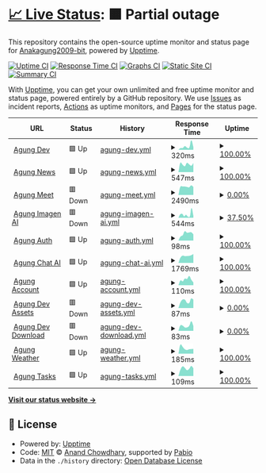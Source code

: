 # [📈 Live Status](https://status.agungdev.com): <!--live status--> **🟧 Partial outage**

This repository contains the open-source uptime monitor and status page for [Anakagung2009-bit](https://status.agungdev.com), powered by [Upptime](https://github.com/upptime/upptime).

[![Uptime CI](https://github.com/Anakagung2009-bit/agungdevserverstatus/workflows/Uptime%20CI/badge.svg)](https://github.com/Anakagung2009-bit/agungdevserverstatus/actions?query=workflow%3A%22Uptime+CI%22)
[![Response Time CI](https://github.com/Anakagung2009-bit/agungdevserverstatus/workflows/Response%20Time%20CI/badge.svg)](https://github.com/Anakagung2009-bit/agungdevserverstatus/actions?query=workflow%3A%22Response+Time+CI%22)
[![Graphs CI](https://github.com/Anakagung2009-bit/agungdevserverstatus/workflows/Graphs%20CI/badge.svg)](https://github.com/Anakagung2009-bit/agungdevserverstatus/actions?query=workflow%3A%22Graphs+CI%22)
[![Static Site CI](https://github.com/Anakagung2009-bit/agungdevserverstatus/workflows/Static%20Site%20CI/badge.svg)](https://github.com/Anakagung2009-bit/agungdevserverstatus/actions?query=workflow%3A%22Static+Site+CI%22)
[![Summary CI](https://github.com/Anakagung2009-bit/agungdevserverstatus/workflows/Summary%20CI/badge.svg)](https://github.com/Anakagung2009-bit/agungdevserverstatus/actions?query=workflow%3A%22Summary+CI%22)

With [Upptime](https://upptime.js.org), you can get your own unlimited and free uptime monitor and status page, powered entirely by a GitHub repository. We use [Issues](https://github.com/Anakagung2009-bit/agungdevserverstatus/issues) as incident reports, [Actions](https://github.com/Anakagung2009-bit/agungdevserverstatus/actions) as uptime monitors, and [Pages](https://status.agungdev.com) for the status page.

<!--start: status pages-->
<!-- This summary is generated by Upptime (https://github.com/upptime/upptime) -->
<!-- Do not edit this manually, your changes will be overwritten -->
<!-- prettier-ignore -->
| URL | Status | History | Response Time | Uptime |
| --- | ------ | ------- | ------------- | ------ |
| <img alt="" src="https://icons.duckduckgo.com/ip3/agungdev.com.ico" height="13"> [Agung Dev](https://agungdev.com) | 🟩 Up | [agung-dev.yml](https://github.com/Anakagung2009-bit/agungdevserverstatus/commits/HEAD/history/agung-dev.yml) | <details><summary><img alt="Response time graph" src="./graphs/agung-dev/response-time-week.png" height="20"> 320ms</summary><br><a href="https://status.agungdev.com/history/agung-dev"><img alt="Response time 331" src="https://img.shields.io/endpoint?url=https%3A%2F%2Fraw.githubusercontent.com%2FAnakagung2009-bit%2Fagungdevserverstatus%2FHEAD%2Fapi%2Fagung-dev%2Fresponse-time.json"></a><br><a href="https://status.agungdev.com/history/agung-dev"><img alt="24-hour response time 236" src="https://img.shields.io/endpoint?url=https%3A%2F%2Fraw.githubusercontent.com%2FAnakagung2009-bit%2Fagungdevserverstatus%2FHEAD%2Fapi%2Fagung-dev%2Fresponse-time-day.json"></a><br><a href="https://status.agungdev.com/history/agung-dev"><img alt="7-day response time 320" src="https://img.shields.io/endpoint?url=https%3A%2F%2Fraw.githubusercontent.com%2FAnakagung2009-bit%2Fagungdevserverstatus%2FHEAD%2Fapi%2Fagung-dev%2Fresponse-time-week.json"></a><br><a href="https://status.agungdev.com/history/agung-dev"><img alt="30-day response time 334" src="https://img.shields.io/endpoint?url=https%3A%2F%2Fraw.githubusercontent.com%2FAnakagung2009-bit%2Fagungdevserverstatus%2FHEAD%2Fapi%2Fagung-dev%2Fresponse-time-month.json"></a><br><a href="https://status.agungdev.com/history/agung-dev"><img alt="1-year response time 331" src="https://img.shields.io/endpoint?url=https%3A%2F%2Fraw.githubusercontent.com%2FAnakagung2009-bit%2Fagungdevserverstatus%2FHEAD%2Fapi%2Fagung-dev%2Fresponse-time-year.json"></a></details> | <details><summary><a href="https://status.agungdev.com/history/agung-dev">100.00%</a></summary><a href="https://status.agungdev.com/history/agung-dev"><img alt="All-time uptime 94.94%" src="https://img.shields.io/endpoint?url=https%3A%2F%2Fraw.githubusercontent.com%2FAnakagung2009-bit%2Fagungdevserverstatus%2FHEAD%2Fapi%2Fagung-dev%2Fuptime.json"></a><br><a href="https://status.agungdev.com/history/agung-dev"><img alt="24-hour uptime 100.00%" src="https://img.shields.io/endpoint?url=https%3A%2F%2Fraw.githubusercontent.com%2FAnakagung2009-bit%2Fagungdevserverstatus%2FHEAD%2Fapi%2Fagung-dev%2Fuptime-day.json"></a><br><a href="https://status.agungdev.com/history/agung-dev"><img alt="7-day uptime 100.00%" src="https://img.shields.io/endpoint?url=https%3A%2F%2Fraw.githubusercontent.com%2FAnakagung2009-bit%2Fagungdevserverstatus%2FHEAD%2Fapi%2Fagung-dev%2Fuptime-week.json"></a><br><a href="https://status.agungdev.com/history/agung-dev"><img alt="30-day uptime 94.68%" src="https://img.shields.io/endpoint?url=https%3A%2F%2Fraw.githubusercontent.com%2FAnakagung2009-bit%2Fagungdevserverstatus%2FHEAD%2Fapi%2Fagung-dev%2Fuptime-month.json"></a><br><a href="https://status.agungdev.com/history/agung-dev"><img alt="1-year uptime 94.94%" src="https://img.shields.io/endpoint?url=https%3A%2F%2Fraw.githubusercontent.com%2FAnakagung2009-bit%2Fagungdevserverstatus%2FHEAD%2Fapi%2Fagung-dev%2Fuptime-year.json"></a></details>
| <img alt="" src="https://icons.duckduckgo.com/ip3/news.agungdev.com.ico" height="13"> [Agung News](https://news.agungdev.com) | 🟩 Up | [agung-news.yml](https://github.com/Anakagung2009-bit/agungdevserverstatus/commits/HEAD/history/agung-news.yml) | <details><summary><img alt="Response time graph" src="./graphs/agung-news/response-time-week.png" height="20"> 547ms</summary><br><a href="https://status.agungdev.com/history/agung-news"><img alt="Response time 295" src="https://img.shields.io/endpoint?url=https%3A%2F%2Fraw.githubusercontent.com%2FAnakagung2009-bit%2Fagungdevserverstatus%2FHEAD%2Fapi%2Fagung-news%2Fresponse-time.json"></a><br><a href="https://status.agungdev.com/history/agung-news"><img alt="24-hour response time 624" src="https://img.shields.io/endpoint?url=https%3A%2F%2Fraw.githubusercontent.com%2FAnakagung2009-bit%2Fagungdevserverstatus%2FHEAD%2Fapi%2Fagung-news%2Fresponse-time-day.json"></a><br><a href="https://status.agungdev.com/history/agung-news"><img alt="7-day response time 547" src="https://img.shields.io/endpoint?url=https%3A%2F%2Fraw.githubusercontent.com%2FAnakagung2009-bit%2Fagungdevserverstatus%2FHEAD%2Fapi%2Fagung-news%2Fresponse-time-week.json"></a><br><a href="https://status.agungdev.com/history/agung-news"><img alt="30-day response time 306" src="https://img.shields.io/endpoint?url=https%3A%2F%2Fraw.githubusercontent.com%2FAnakagung2009-bit%2Fagungdevserverstatus%2FHEAD%2Fapi%2Fagung-news%2Fresponse-time-month.json"></a><br><a href="https://status.agungdev.com/history/agung-news"><img alt="1-year response time 295" src="https://img.shields.io/endpoint?url=https%3A%2F%2Fraw.githubusercontent.com%2FAnakagung2009-bit%2Fagungdevserverstatus%2FHEAD%2Fapi%2Fagung-news%2Fresponse-time-year.json"></a></details> | <details><summary><a href="https://status.agungdev.com/history/agung-news">100.00%</a></summary><a href="https://status.agungdev.com/history/agung-news"><img alt="All-time uptime 94.94%" src="https://img.shields.io/endpoint?url=https%3A%2F%2Fraw.githubusercontent.com%2FAnakagung2009-bit%2Fagungdevserverstatus%2FHEAD%2Fapi%2Fagung-news%2Fuptime.json"></a><br><a href="https://status.agungdev.com/history/agung-news"><img alt="24-hour uptime 100.00%" src="https://img.shields.io/endpoint?url=https%3A%2F%2Fraw.githubusercontent.com%2FAnakagung2009-bit%2Fagungdevserverstatus%2FHEAD%2Fapi%2Fagung-news%2Fuptime-day.json"></a><br><a href="https://status.agungdev.com/history/agung-news"><img alt="7-day uptime 100.00%" src="https://img.shields.io/endpoint?url=https%3A%2F%2Fraw.githubusercontent.com%2FAnakagung2009-bit%2Fagungdevserverstatus%2FHEAD%2Fapi%2Fagung-news%2Fuptime-week.json"></a><br><a href="https://status.agungdev.com/history/agung-news"><img alt="30-day uptime 94.68%" src="https://img.shields.io/endpoint?url=https%3A%2F%2Fraw.githubusercontent.com%2FAnakagung2009-bit%2Fagungdevserverstatus%2FHEAD%2Fapi%2Fagung-news%2Fuptime-month.json"></a><br><a href="https://status.agungdev.com/history/agung-news"><img alt="1-year uptime 94.94%" src="https://img.shields.io/endpoint?url=https%3A%2F%2Fraw.githubusercontent.com%2FAnakagung2009-bit%2Fagungdevserverstatus%2FHEAD%2Fapi%2Fagung-news%2Fuptime-year.json"></a></details>
| <img alt="" src="https://icons.duckduckgo.com/ip3/meet.agungdev.com.ico" height="13"> [Agung Meet](https://meet.agungdev.com) | 🟥 Down | [agung-meet.yml](https://github.com/Anakagung2009-bit/agungdevserverstatus/commits/HEAD/history/agung-meet.yml) | <details><summary><img alt="Response time graph" src="./graphs/agung-meet/response-time-week.png" height="20"> 2490ms</summary><br><a href="https://status.agungdev.com/history/agung-meet"><img alt="Response time 2410" src="https://img.shields.io/endpoint?url=https%3A%2F%2Fraw.githubusercontent.com%2FAnakagung2009-bit%2Fagungdevserverstatus%2FHEAD%2Fapi%2Fagung-meet%2Fresponse-time.json"></a><br><a href="https://status.agungdev.com/history/agung-meet"><img alt="24-hour response time 2358" src="https://img.shields.io/endpoint?url=https%3A%2F%2Fraw.githubusercontent.com%2FAnakagung2009-bit%2Fagungdevserverstatus%2FHEAD%2Fapi%2Fagung-meet%2Fresponse-time-day.json"></a><br><a href="https://status.agungdev.com/history/agung-meet"><img alt="7-day response time 2490" src="https://img.shields.io/endpoint?url=https%3A%2F%2Fraw.githubusercontent.com%2FAnakagung2009-bit%2Fagungdevserverstatus%2FHEAD%2Fapi%2Fagung-meet%2Fresponse-time-week.json"></a><br><a href="https://status.agungdev.com/history/agung-meet"><img alt="30-day response time 2468" src="https://img.shields.io/endpoint?url=https%3A%2F%2Fraw.githubusercontent.com%2FAnakagung2009-bit%2Fagungdevserverstatus%2FHEAD%2Fapi%2Fagung-meet%2Fresponse-time-month.json"></a><br><a href="https://status.agungdev.com/history/agung-meet"><img alt="1-year response time 2410" src="https://img.shields.io/endpoint?url=https%3A%2F%2Fraw.githubusercontent.com%2FAnakagung2009-bit%2Fagungdevserverstatus%2FHEAD%2Fapi%2Fagung-meet%2Fresponse-time-year.json"></a></details> | <details><summary><a href="https://status.agungdev.com/history/agung-meet">0.00%</a></summary><a href="https://status.agungdev.com/history/agung-meet"><img alt="All-time uptime 0.00%" src="https://img.shields.io/endpoint?url=https%3A%2F%2Fraw.githubusercontent.com%2FAnakagung2009-bit%2Fagungdevserverstatus%2FHEAD%2Fapi%2Fagung-meet%2Fuptime.json"></a><br><a href="https://status.agungdev.com/history/agung-meet"><img alt="24-hour uptime 0.00%" src="https://img.shields.io/endpoint?url=https%3A%2F%2Fraw.githubusercontent.com%2FAnakagung2009-bit%2Fagungdevserverstatus%2FHEAD%2Fapi%2Fagung-meet%2Fuptime-day.json"></a><br><a href="https://status.agungdev.com/history/agung-meet"><img alt="7-day uptime 0.00%" src="https://img.shields.io/endpoint?url=https%3A%2F%2Fraw.githubusercontent.com%2FAnakagung2009-bit%2Fagungdevserverstatus%2FHEAD%2Fapi%2Fagung-meet%2Fuptime-week.json"></a><br><a href="https://status.agungdev.com/history/agung-meet"><img alt="30-day uptime 1.38%" src="https://img.shields.io/endpoint?url=https%3A%2F%2Fraw.githubusercontent.com%2FAnakagung2009-bit%2Fagungdevserverstatus%2FHEAD%2Fapi%2Fagung-meet%2Fuptime-month.json"></a><br><a href="https://status.agungdev.com/history/agung-meet"><img alt="1-year uptime 0.00%" src="https://img.shields.io/endpoint?url=https%3A%2F%2Fraw.githubusercontent.com%2FAnakagung2009-bit%2Fagungdevserverstatus%2FHEAD%2Fapi%2Fagung-meet%2Fuptime-year.json"></a></details>
| <img alt="" src="https://icons.duckduckgo.com/ip3/imagen.agungdev.com.ico" height="13"> [Agung Imagen AI](https://imagen.agungdev.com) | 🟥 Down | [agung-imagen-ai.yml](https://github.com/Anakagung2009-bit/agungdevserverstatus/commits/HEAD/history/agung-imagen-ai.yml) | <details><summary><img alt="Response time graph" src="./graphs/agung-imagen-ai/response-time-week.png" height="20"> 544ms</summary><br><a href="https://status.agungdev.com/history/agung-imagen-ai"><img alt="Response time 695" src="https://img.shields.io/endpoint?url=https%3A%2F%2Fraw.githubusercontent.com%2FAnakagung2009-bit%2Fagungdevserverstatus%2FHEAD%2Fapi%2Fagung-imagen-ai%2Fresponse-time.json"></a><br><a href="https://status.agungdev.com/history/agung-imagen-ai"><img alt="24-hour response time 277" src="https://img.shields.io/endpoint?url=https%3A%2F%2Fraw.githubusercontent.com%2FAnakagung2009-bit%2Fagungdevserverstatus%2FHEAD%2Fapi%2Fagung-imagen-ai%2Fresponse-time-day.json"></a><br><a href="https://status.agungdev.com/history/agung-imagen-ai"><img alt="7-day response time 544" src="https://img.shields.io/endpoint?url=https%3A%2F%2Fraw.githubusercontent.com%2FAnakagung2009-bit%2Fagungdevserverstatus%2FHEAD%2Fapi%2Fagung-imagen-ai%2Fresponse-time-week.json"></a><br><a href="https://status.agungdev.com/history/agung-imagen-ai"><img alt="30-day response time 687" src="https://img.shields.io/endpoint?url=https%3A%2F%2Fraw.githubusercontent.com%2FAnakagung2009-bit%2Fagungdevserverstatus%2FHEAD%2Fapi%2Fagung-imagen-ai%2Fresponse-time-month.json"></a><br><a href="https://status.agungdev.com/history/agung-imagen-ai"><img alt="1-year response time 695" src="https://img.shields.io/endpoint?url=https%3A%2F%2Fraw.githubusercontent.com%2FAnakagung2009-bit%2Fagungdevserverstatus%2FHEAD%2Fapi%2Fagung-imagen-ai%2Fresponse-time-year.json"></a></details> | <details><summary><a href="https://status.agungdev.com/history/agung-imagen-ai">37.50%</a></summary><a href="https://status.agungdev.com/history/agung-imagen-ai"><img alt="All-time uptime 81.03%" src="https://img.shields.io/endpoint?url=https%3A%2F%2Fraw.githubusercontent.com%2FAnakagung2009-bit%2Fagungdevserverstatus%2FHEAD%2Fapi%2Fagung-imagen-ai%2Fuptime.json"></a><br><a href="https://status.agungdev.com/history/agung-imagen-ai"><img alt="24-hour uptime 0.00%" src="https://img.shields.io/endpoint?url=https%3A%2F%2Fraw.githubusercontent.com%2FAnakagung2009-bit%2Fagungdevserverstatus%2FHEAD%2Fapi%2Fagung-imagen-ai%2Fuptime-day.json"></a><br><a href="https://status.agungdev.com/history/agung-imagen-ai"><img alt="7-day uptime 37.50%" src="https://img.shields.io/endpoint?url=https%3A%2F%2Fraw.githubusercontent.com%2FAnakagung2009-bit%2Fagungdevserverstatus%2FHEAD%2Fapi%2Fagung-imagen-ai%2Fuptime-week.json"></a><br><a href="https://status.agungdev.com/history/agung-imagen-ai"><img alt="30-day uptime 80.07%" src="https://img.shields.io/endpoint?url=https%3A%2F%2Fraw.githubusercontent.com%2FAnakagung2009-bit%2Fagungdevserverstatus%2FHEAD%2Fapi%2Fagung-imagen-ai%2Fuptime-month.json"></a><br><a href="https://status.agungdev.com/history/agung-imagen-ai"><img alt="1-year uptime 81.03%" src="https://img.shields.io/endpoint?url=https%3A%2F%2Fraw.githubusercontent.com%2FAnakagung2009-bit%2Fagungdevserverstatus%2FHEAD%2Fapi%2Fagung-imagen-ai%2Fuptime-year.json"></a></details>
| <img alt="" src="https://icons.duckduckgo.com/ip3/api.agungdev.com.ico" height="13"> [Agung Auth](https://api.agungdev.com) | 🟩 Up | [agung-auth.yml](https://github.com/Anakagung2009-bit/agungdevserverstatus/commits/HEAD/history/agung-auth.yml) | <details><summary><img alt="Response time graph" src="./graphs/agung-auth/response-time-week.png" height="20"> 98ms</summary><br><a href="https://status.agungdev.com/history/agung-auth"><img alt="Response time 128" src="https://img.shields.io/endpoint?url=https%3A%2F%2Fraw.githubusercontent.com%2FAnakagung2009-bit%2Fagungdevserverstatus%2FHEAD%2Fapi%2Fagung-auth%2Fresponse-time.json"></a><br><a href="https://status.agungdev.com/history/agung-auth"><img alt="24-hour response time 85" src="https://img.shields.io/endpoint?url=https%3A%2F%2Fraw.githubusercontent.com%2FAnakagung2009-bit%2Fagungdevserverstatus%2FHEAD%2Fapi%2Fagung-auth%2Fresponse-time-day.json"></a><br><a href="https://status.agungdev.com/history/agung-auth"><img alt="7-day response time 98" src="https://img.shields.io/endpoint?url=https%3A%2F%2Fraw.githubusercontent.com%2FAnakagung2009-bit%2Fagungdevserverstatus%2FHEAD%2Fapi%2Fagung-auth%2Fresponse-time-week.json"></a><br><a href="https://status.agungdev.com/history/agung-auth"><img alt="30-day response time 131" src="https://img.shields.io/endpoint?url=https%3A%2F%2Fraw.githubusercontent.com%2FAnakagung2009-bit%2Fagungdevserverstatus%2FHEAD%2Fapi%2Fagung-auth%2Fresponse-time-month.json"></a><br><a href="https://status.agungdev.com/history/agung-auth"><img alt="1-year response time 128" src="https://img.shields.io/endpoint?url=https%3A%2F%2Fraw.githubusercontent.com%2FAnakagung2009-bit%2Fagungdevserverstatus%2FHEAD%2Fapi%2Fagung-auth%2Fresponse-time-year.json"></a></details> | <details><summary><a href="https://status.agungdev.com/history/agung-auth">100.00%</a></summary><a href="https://status.agungdev.com/history/agung-auth"><img alt="All-time uptime 100.00%" src="https://img.shields.io/endpoint?url=https%3A%2F%2Fraw.githubusercontent.com%2FAnakagung2009-bit%2Fagungdevserverstatus%2FHEAD%2Fapi%2Fagung-auth%2Fuptime.json"></a><br><a href="https://status.agungdev.com/history/agung-auth"><img alt="24-hour uptime 100.00%" src="https://img.shields.io/endpoint?url=https%3A%2F%2Fraw.githubusercontent.com%2FAnakagung2009-bit%2Fagungdevserverstatus%2FHEAD%2Fapi%2Fagung-auth%2Fuptime-day.json"></a><br><a href="https://status.agungdev.com/history/agung-auth"><img alt="7-day uptime 100.00%" src="https://img.shields.io/endpoint?url=https%3A%2F%2Fraw.githubusercontent.com%2FAnakagung2009-bit%2Fagungdevserverstatus%2FHEAD%2Fapi%2Fagung-auth%2Fuptime-week.json"></a><br><a href="https://status.agungdev.com/history/agung-auth"><img alt="30-day uptime 100.00%" src="https://img.shields.io/endpoint?url=https%3A%2F%2Fraw.githubusercontent.com%2FAnakagung2009-bit%2Fagungdevserverstatus%2FHEAD%2Fapi%2Fagung-auth%2Fuptime-month.json"></a><br><a href="https://status.agungdev.com/history/agung-auth"><img alt="1-year uptime 100.00%" src="https://img.shields.io/endpoint?url=https%3A%2F%2Fraw.githubusercontent.com%2FAnakagung2009-bit%2Fagungdevserverstatus%2FHEAD%2Fapi%2Fagung-auth%2Fuptime-year.json"></a></details>
| <img alt="" src="https://icons.duckduckgo.com/ip3/chatai.agungdev.com.ico" height="13"> [Agung Chat AI](https://chatai.agungdev.com) | 🟩 Up | [agung-chat-ai.yml](https://github.com/Anakagung2009-bit/agungdevserverstatus/commits/HEAD/history/agung-chat-ai.yml) | <details><summary><img alt="Response time graph" src="./graphs/agung-chat-ai/response-time-week.png" height="20"> 1769ms</summary><br><a href="https://status.agungdev.com/history/agung-chat-ai"><img alt="Response time 1263" src="https://img.shields.io/endpoint?url=https%3A%2F%2Fraw.githubusercontent.com%2FAnakagung2009-bit%2Fagungdevserverstatus%2FHEAD%2Fapi%2Fagung-chat-ai%2Fresponse-time.json"></a><br><a href="https://status.agungdev.com/history/agung-chat-ai"><img alt="24-hour response time 2193" src="https://img.shields.io/endpoint?url=https%3A%2F%2Fraw.githubusercontent.com%2FAnakagung2009-bit%2Fagungdevserverstatus%2FHEAD%2Fapi%2Fagung-chat-ai%2Fresponse-time-day.json"></a><br><a href="https://status.agungdev.com/history/agung-chat-ai"><img alt="7-day response time 1769" src="https://img.shields.io/endpoint?url=https%3A%2F%2Fraw.githubusercontent.com%2FAnakagung2009-bit%2Fagungdevserverstatus%2FHEAD%2Fapi%2Fagung-chat-ai%2Fresponse-time-week.json"></a><br><a href="https://status.agungdev.com/history/agung-chat-ai"><img alt="30-day response time 1261" src="https://img.shields.io/endpoint?url=https%3A%2F%2Fraw.githubusercontent.com%2FAnakagung2009-bit%2Fagungdevserverstatus%2FHEAD%2Fapi%2Fagung-chat-ai%2Fresponse-time-month.json"></a><br><a href="https://status.agungdev.com/history/agung-chat-ai"><img alt="1-year response time 1263" src="https://img.shields.io/endpoint?url=https%3A%2F%2Fraw.githubusercontent.com%2FAnakagung2009-bit%2Fagungdevserverstatus%2FHEAD%2Fapi%2Fagung-chat-ai%2Fresponse-time-year.json"></a></details> | <details><summary><a href="https://status.agungdev.com/history/agung-chat-ai">100.00%</a></summary><a href="https://status.agungdev.com/history/agung-chat-ai"><img alt="All-time uptime 94.87%" src="https://img.shields.io/endpoint?url=https%3A%2F%2Fraw.githubusercontent.com%2FAnakagung2009-bit%2Fagungdevserverstatus%2FHEAD%2Fapi%2Fagung-chat-ai%2Fuptime.json"></a><br><a href="https://status.agungdev.com/history/agung-chat-ai"><img alt="24-hour uptime 100.00%" src="https://img.shields.io/endpoint?url=https%3A%2F%2Fraw.githubusercontent.com%2FAnakagung2009-bit%2Fagungdevserverstatus%2FHEAD%2Fapi%2Fagung-chat-ai%2Fuptime-day.json"></a><br><a href="https://status.agungdev.com/history/agung-chat-ai"><img alt="7-day uptime 100.00%" src="https://img.shields.io/endpoint?url=https%3A%2F%2Fraw.githubusercontent.com%2FAnakagung2009-bit%2Fagungdevserverstatus%2FHEAD%2Fapi%2Fagung-chat-ai%2Fuptime-week.json"></a><br><a href="https://status.agungdev.com/history/agung-chat-ai"><img alt="30-day uptime 94.61%" src="https://img.shields.io/endpoint?url=https%3A%2F%2Fraw.githubusercontent.com%2FAnakagung2009-bit%2Fagungdevserverstatus%2FHEAD%2Fapi%2Fagung-chat-ai%2Fuptime-month.json"></a><br><a href="https://status.agungdev.com/history/agung-chat-ai"><img alt="1-year uptime 94.87%" src="https://img.shields.io/endpoint?url=https%3A%2F%2Fraw.githubusercontent.com%2FAnakagung2009-bit%2Fagungdevserverstatus%2FHEAD%2Fapi%2Fagung-chat-ai%2Fuptime-year.json"></a></details>
| <img alt="" src="https://icons.duckduckgo.com/ip3/account.agungdev.com.ico" height="13"> [Agung Account](https://account.agungdev.com) | 🟩 Up | [agung-account.yml](https://github.com/Anakagung2009-bit/agungdevserverstatus/commits/HEAD/history/agung-account.yml) | <details><summary><img alt="Response time graph" src="./graphs/agung-account/response-time-week.png" height="20"> 110ms</summary><br><a href="https://status.agungdev.com/history/agung-account"><img alt="Response time 116" src="https://img.shields.io/endpoint?url=https%3A%2F%2Fraw.githubusercontent.com%2FAnakagung2009-bit%2Fagungdevserverstatus%2FHEAD%2Fapi%2Fagung-account%2Fresponse-time.json"></a><br><a href="https://status.agungdev.com/history/agung-account"><img alt="24-hour response time 52" src="https://img.shields.io/endpoint?url=https%3A%2F%2Fraw.githubusercontent.com%2FAnakagung2009-bit%2Fagungdevserverstatus%2FHEAD%2Fapi%2Fagung-account%2Fresponse-time-day.json"></a><br><a href="https://status.agungdev.com/history/agung-account"><img alt="7-day response time 110" src="https://img.shields.io/endpoint?url=https%3A%2F%2Fraw.githubusercontent.com%2FAnakagung2009-bit%2Fagungdevserverstatus%2FHEAD%2Fapi%2Fagung-account%2Fresponse-time-week.json"></a><br><a href="https://status.agungdev.com/history/agung-account"><img alt="30-day response time 118" src="https://img.shields.io/endpoint?url=https%3A%2F%2Fraw.githubusercontent.com%2FAnakagung2009-bit%2Fagungdevserverstatus%2FHEAD%2Fapi%2Fagung-account%2Fresponse-time-month.json"></a><br><a href="https://status.agungdev.com/history/agung-account"><img alt="1-year response time 116" src="https://img.shields.io/endpoint?url=https%3A%2F%2Fraw.githubusercontent.com%2FAnakagung2009-bit%2Fagungdevserverstatus%2FHEAD%2Fapi%2Fagung-account%2Fresponse-time-year.json"></a></details> | <details><summary><a href="https://status.agungdev.com/history/agung-account">100.00%</a></summary><a href="https://status.agungdev.com/history/agung-account"><img alt="All-time uptime 100.00%" src="https://img.shields.io/endpoint?url=https%3A%2F%2Fraw.githubusercontent.com%2FAnakagung2009-bit%2Fagungdevserverstatus%2FHEAD%2Fapi%2Fagung-account%2Fuptime.json"></a><br><a href="https://status.agungdev.com/history/agung-account"><img alt="24-hour uptime 100.00%" src="https://img.shields.io/endpoint?url=https%3A%2F%2Fraw.githubusercontent.com%2FAnakagung2009-bit%2Fagungdevserverstatus%2FHEAD%2Fapi%2Fagung-account%2Fuptime-day.json"></a><br><a href="https://status.agungdev.com/history/agung-account"><img alt="7-day uptime 100.00%" src="https://img.shields.io/endpoint?url=https%3A%2F%2Fraw.githubusercontent.com%2FAnakagung2009-bit%2Fagungdevserverstatus%2FHEAD%2Fapi%2Fagung-account%2Fuptime-week.json"></a><br><a href="https://status.agungdev.com/history/agung-account"><img alt="30-day uptime 100.00%" src="https://img.shields.io/endpoint?url=https%3A%2F%2Fraw.githubusercontent.com%2FAnakagung2009-bit%2Fagungdevserverstatus%2FHEAD%2Fapi%2Fagung-account%2Fuptime-month.json"></a><br><a href="https://status.agungdev.com/history/agung-account"><img alt="1-year uptime 100.00%" src="https://img.shields.io/endpoint?url=https%3A%2F%2Fraw.githubusercontent.com%2FAnakagung2009-bit%2Fagungdevserverstatus%2FHEAD%2Fapi%2Fagung-account%2Fuptime-year.json"></a></details>
| <img alt="" src="https://icons.duckduckgo.com/ip3/assets.agungdev.com.ico" height="13"> [Agung Dev Assets](https://assets.agungdev.com) | 🟥 Down | [agung-dev-assets.yml](https://github.com/Anakagung2009-bit/agungdevserverstatus/commits/HEAD/history/agung-dev-assets.yml) | <details><summary><img alt="Response time graph" src="./graphs/agung-dev-assets/response-time-week.png" height="20"> 87ms</summary><br><a href="https://status.agungdev.com/history/agung-dev-assets"><img alt="Response time 91" src="https://img.shields.io/endpoint?url=https%3A%2F%2Fraw.githubusercontent.com%2FAnakagung2009-bit%2Fagungdevserverstatus%2FHEAD%2Fapi%2Fagung-dev-assets%2Fresponse-time.json"></a><br><a href="https://status.agungdev.com/history/agung-dev-assets"><img alt="24-hour response time 101" src="https://img.shields.io/endpoint?url=https%3A%2F%2Fraw.githubusercontent.com%2FAnakagung2009-bit%2Fagungdevserverstatus%2FHEAD%2Fapi%2Fagung-dev-assets%2Fresponse-time-day.json"></a><br><a href="https://status.agungdev.com/history/agung-dev-assets"><img alt="7-day response time 87" src="https://img.shields.io/endpoint?url=https%3A%2F%2Fraw.githubusercontent.com%2FAnakagung2009-bit%2Fagungdevserverstatus%2FHEAD%2Fapi%2Fagung-dev-assets%2Fresponse-time-week.json"></a><br><a href="https://status.agungdev.com/history/agung-dev-assets"><img alt="30-day response time 90" src="https://img.shields.io/endpoint?url=https%3A%2F%2Fraw.githubusercontent.com%2FAnakagung2009-bit%2Fagungdevserverstatus%2FHEAD%2Fapi%2Fagung-dev-assets%2Fresponse-time-month.json"></a><br><a href="https://status.agungdev.com/history/agung-dev-assets"><img alt="1-year response time 91" src="https://img.shields.io/endpoint?url=https%3A%2F%2Fraw.githubusercontent.com%2FAnakagung2009-bit%2Fagungdevserverstatus%2FHEAD%2Fapi%2Fagung-dev-assets%2Fresponse-time-year.json"></a></details> | <details><summary><a href="https://status.agungdev.com/history/agung-dev-assets">0.00%</a></summary><a href="https://status.agungdev.com/history/agung-dev-assets"><img alt="All-time uptime 0.00%" src="https://img.shields.io/endpoint?url=https%3A%2F%2Fraw.githubusercontent.com%2FAnakagung2009-bit%2Fagungdevserverstatus%2FHEAD%2Fapi%2Fagung-dev-assets%2Fuptime.json"></a><br><a href="https://status.agungdev.com/history/agung-dev-assets"><img alt="24-hour uptime 0.00%" src="https://img.shields.io/endpoint?url=https%3A%2F%2Fraw.githubusercontent.com%2FAnakagung2009-bit%2Fagungdevserverstatus%2FHEAD%2Fapi%2Fagung-dev-assets%2Fuptime-day.json"></a><br><a href="https://status.agungdev.com/history/agung-dev-assets"><img alt="7-day uptime 0.00%" src="https://img.shields.io/endpoint?url=https%3A%2F%2Fraw.githubusercontent.com%2FAnakagung2009-bit%2Fagungdevserverstatus%2FHEAD%2Fapi%2Fagung-dev-assets%2Fuptime-week.json"></a><br><a href="https://status.agungdev.com/history/agung-dev-assets"><img alt="30-day uptime 1.38%" src="https://img.shields.io/endpoint?url=https%3A%2F%2Fraw.githubusercontent.com%2FAnakagung2009-bit%2Fagungdevserverstatus%2FHEAD%2Fapi%2Fagung-dev-assets%2Fuptime-month.json"></a><br><a href="https://status.agungdev.com/history/agung-dev-assets"><img alt="1-year uptime 0.00%" src="https://img.shields.io/endpoint?url=https%3A%2F%2Fraw.githubusercontent.com%2FAnakagung2009-bit%2Fagungdevserverstatus%2FHEAD%2Fapi%2Fagung-dev-assets%2Fuptime-year.json"></a></details>
| <img alt="" src="https://icons.duckduckgo.com/ip3/dl.agungdev.com.ico" height="13"> [Agung Dev Download](https://dl.agungdev.com) | 🟥 Down | [agung-dev-download.yml](https://github.com/Anakagung2009-bit/agungdevserverstatus/commits/HEAD/history/agung-dev-download.yml) | <details><summary><img alt="Response time graph" src="./graphs/agung-dev-download/response-time-week.png" height="20"> 83ms</summary><br><a href="https://status.agungdev.com/history/agung-dev-download"><img alt="Response time 82" src="https://img.shields.io/endpoint?url=https%3A%2F%2Fraw.githubusercontent.com%2FAnakagung2009-bit%2Fagungdevserverstatus%2FHEAD%2Fapi%2Fagung-dev-download%2Fresponse-time.json"></a><br><a href="https://status.agungdev.com/history/agung-dev-download"><img alt="24-hour response time 75" src="https://img.shields.io/endpoint?url=https%3A%2F%2Fraw.githubusercontent.com%2FAnakagung2009-bit%2Fagungdevserverstatus%2FHEAD%2Fapi%2Fagung-dev-download%2Fresponse-time-day.json"></a><br><a href="https://status.agungdev.com/history/agung-dev-download"><img alt="7-day response time 83" src="https://img.shields.io/endpoint?url=https%3A%2F%2Fraw.githubusercontent.com%2FAnakagung2009-bit%2Fagungdevserverstatus%2FHEAD%2Fapi%2Fagung-dev-download%2Fresponse-time-week.json"></a><br><a href="https://status.agungdev.com/history/agung-dev-download"><img alt="30-day response time 82" src="https://img.shields.io/endpoint?url=https%3A%2F%2Fraw.githubusercontent.com%2FAnakagung2009-bit%2Fagungdevserverstatus%2FHEAD%2Fapi%2Fagung-dev-download%2Fresponse-time-month.json"></a><br><a href="https://status.agungdev.com/history/agung-dev-download"><img alt="1-year response time 82" src="https://img.shields.io/endpoint?url=https%3A%2F%2Fraw.githubusercontent.com%2FAnakagung2009-bit%2Fagungdevserverstatus%2FHEAD%2Fapi%2Fagung-dev-download%2Fresponse-time-year.json"></a></details> | <details><summary><a href="https://status.agungdev.com/history/agung-dev-download">0.00%</a></summary><a href="https://status.agungdev.com/history/agung-dev-download"><img alt="All-time uptime 0.00%" src="https://img.shields.io/endpoint?url=https%3A%2F%2Fraw.githubusercontent.com%2FAnakagung2009-bit%2Fagungdevserverstatus%2FHEAD%2Fapi%2Fagung-dev-download%2Fuptime.json"></a><br><a href="https://status.agungdev.com/history/agung-dev-download"><img alt="24-hour uptime 0.00%" src="https://img.shields.io/endpoint?url=https%3A%2F%2Fraw.githubusercontent.com%2FAnakagung2009-bit%2Fagungdevserverstatus%2FHEAD%2Fapi%2Fagung-dev-download%2Fuptime-day.json"></a><br><a href="https://status.agungdev.com/history/agung-dev-download"><img alt="7-day uptime 0.00%" src="https://img.shields.io/endpoint?url=https%3A%2F%2Fraw.githubusercontent.com%2FAnakagung2009-bit%2Fagungdevserverstatus%2FHEAD%2Fapi%2Fagung-dev-download%2Fuptime-week.json"></a><br><a href="https://status.agungdev.com/history/agung-dev-download"><img alt="30-day uptime 1.38%" src="https://img.shields.io/endpoint?url=https%3A%2F%2Fraw.githubusercontent.com%2FAnakagung2009-bit%2Fagungdevserverstatus%2FHEAD%2Fapi%2Fagung-dev-download%2Fuptime-month.json"></a><br><a href="https://status.agungdev.com/history/agung-dev-download"><img alt="1-year uptime 0.00%" src="https://img.shields.io/endpoint?url=https%3A%2F%2Fraw.githubusercontent.com%2FAnakagung2009-bit%2Fagungdevserverstatus%2FHEAD%2Fapi%2Fagung-dev-download%2Fuptime-year.json"></a></details>
| <img alt="" src="https://icons.duckduckgo.com/ip3/weather.agungdev.com.ico" height="13"> [Agung Weather](https://weather.agungdev.com) | 🟩 Up | [agung-weather.yml](https://github.com/Anakagung2009-bit/agungdevserverstatus/commits/HEAD/history/agung-weather.yml) | <details><summary><img alt="Response time graph" src="./graphs/agung-weather/response-time-week.png" height="20"> 185ms</summary><br><a href="https://status.agungdev.com/history/agung-weather"><img alt="Response time 168" src="https://img.shields.io/endpoint?url=https%3A%2F%2Fraw.githubusercontent.com%2FAnakagung2009-bit%2Fagungdevserverstatus%2FHEAD%2Fapi%2Fagung-weather%2Fresponse-time.json"></a><br><a href="https://status.agungdev.com/history/agung-weather"><img alt="24-hour response time 163" src="https://img.shields.io/endpoint?url=https%3A%2F%2Fraw.githubusercontent.com%2FAnakagung2009-bit%2Fagungdevserverstatus%2FHEAD%2Fapi%2Fagung-weather%2Fresponse-time-day.json"></a><br><a href="https://status.agungdev.com/history/agung-weather"><img alt="7-day response time 185" src="https://img.shields.io/endpoint?url=https%3A%2F%2Fraw.githubusercontent.com%2FAnakagung2009-bit%2Fagungdevserverstatus%2FHEAD%2Fapi%2Fagung-weather%2Fresponse-time-week.json"></a><br><a href="https://status.agungdev.com/history/agung-weather"><img alt="30-day response time 169" src="https://img.shields.io/endpoint?url=https%3A%2F%2Fraw.githubusercontent.com%2FAnakagung2009-bit%2Fagungdevserverstatus%2FHEAD%2Fapi%2Fagung-weather%2Fresponse-time-month.json"></a><br><a href="https://status.agungdev.com/history/agung-weather"><img alt="1-year response time 168" src="https://img.shields.io/endpoint?url=https%3A%2F%2Fraw.githubusercontent.com%2FAnakagung2009-bit%2Fagungdevserverstatus%2FHEAD%2Fapi%2Fagung-weather%2Fresponse-time-year.json"></a></details> | <details><summary><a href="https://status.agungdev.com/history/agung-weather">100.00%</a></summary><a href="https://status.agungdev.com/history/agung-weather"><img alt="All-time uptime 95.01%" src="https://img.shields.io/endpoint?url=https%3A%2F%2Fraw.githubusercontent.com%2FAnakagung2009-bit%2Fagungdevserverstatus%2FHEAD%2Fapi%2Fagung-weather%2Fuptime.json"></a><br><a href="https://status.agungdev.com/history/agung-weather"><img alt="24-hour uptime 100.00%" src="https://img.shields.io/endpoint?url=https%3A%2F%2Fraw.githubusercontent.com%2FAnakagung2009-bit%2Fagungdevserverstatus%2FHEAD%2Fapi%2Fagung-weather%2Fuptime-day.json"></a><br><a href="https://status.agungdev.com/history/agung-weather"><img alt="7-day uptime 100.00%" src="https://img.shields.io/endpoint?url=https%3A%2F%2Fraw.githubusercontent.com%2FAnakagung2009-bit%2Fagungdevserverstatus%2FHEAD%2Fapi%2Fagung-weather%2Fuptime-week.json"></a><br><a href="https://status.agungdev.com/history/agung-weather"><img alt="30-day uptime 94.76%" src="https://img.shields.io/endpoint?url=https%3A%2F%2Fraw.githubusercontent.com%2FAnakagung2009-bit%2Fagungdevserverstatus%2FHEAD%2Fapi%2Fagung-weather%2Fuptime-month.json"></a><br><a href="https://status.agungdev.com/history/agung-weather"><img alt="1-year uptime 95.01%" src="https://img.shields.io/endpoint?url=https%3A%2F%2Fraw.githubusercontent.com%2FAnakagung2009-bit%2Fagungdevserverstatus%2FHEAD%2Fapi%2Fagung-weather%2Fuptime-year.json"></a></details>
| <img alt="" src="https://icons.duckduckgo.com/ip3/tasks.agungdev.com.ico" height="13"> [Agung Tasks](https://tasks.agungdev.com) | 🟩 Up | [agung-tasks.yml](https://github.com/Anakagung2009-bit/agungdevserverstatus/commits/HEAD/history/agung-tasks.yml) | <details><summary><img alt="Response time graph" src="./graphs/agung-tasks/response-time-week.png" height="20"> 109ms</summary><br><a href="https://status.agungdev.com/history/agung-tasks"><img alt="Response time 131" src="https://img.shields.io/endpoint?url=https%3A%2F%2Fraw.githubusercontent.com%2FAnakagung2009-bit%2Fagungdevserverstatus%2FHEAD%2Fapi%2Fagung-tasks%2Fresponse-time.json"></a><br><a href="https://status.agungdev.com/history/agung-tasks"><img alt="24-hour response time 107" src="https://img.shields.io/endpoint?url=https%3A%2F%2Fraw.githubusercontent.com%2FAnakagung2009-bit%2Fagungdevserverstatus%2FHEAD%2Fapi%2Fagung-tasks%2Fresponse-time-day.json"></a><br><a href="https://status.agungdev.com/history/agung-tasks"><img alt="7-day response time 109" src="https://img.shields.io/endpoint?url=https%3A%2F%2Fraw.githubusercontent.com%2FAnakagung2009-bit%2Fagungdevserverstatus%2FHEAD%2Fapi%2Fagung-tasks%2Fresponse-time-week.json"></a><br><a href="https://status.agungdev.com/history/agung-tasks"><img alt="30-day response time 129" src="https://img.shields.io/endpoint?url=https%3A%2F%2Fraw.githubusercontent.com%2FAnakagung2009-bit%2Fagungdevserverstatus%2FHEAD%2Fapi%2Fagung-tasks%2Fresponse-time-month.json"></a><br><a href="https://status.agungdev.com/history/agung-tasks"><img alt="1-year response time 131" src="https://img.shields.io/endpoint?url=https%3A%2F%2Fraw.githubusercontent.com%2FAnakagung2009-bit%2Fagungdevserverstatus%2FHEAD%2Fapi%2Fagung-tasks%2Fresponse-time-year.json"></a></details> | <details><summary><a href="https://status.agungdev.com/history/agung-tasks">100.00%</a></summary><a href="https://status.agungdev.com/history/agung-tasks"><img alt="All-time uptime 94.92%" src="https://img.shields.io/endpoint?url=https%3A%2F%2Fraw.githubusercontent.com%2FAnakagung2009-bit%2Fagungdevserverstatus%2FHEAD%2Fapi%2Fagung-tasks%2Fuptime.json"></a><br><a href="https://status.agungdev.com/history/agung-tasks"><img alt="24-hour uptime 100.00%" src="https://img.shields.io/endpoint?url=https%3A%2F%2Fraw.githubusercontent.com%2FAnakagung2009-bit%2Fagungdevserverstatus%2FHEAD%2Fapi%2Fagung-tasks%2Fuptime-day.json"></a><br><a href="https://status.agungdev.com/history/agung-tasks"><img alt="7-day uptime 100.00%" src="https://img.shields.io/endpoint?url=https%3A%2F%2Fraw.githubusercontent.com%2FAnakagung2009-bit%2Fagungdevserverstatus%2FHEAD%2Fapi%2Fagung-tasks%2Fuptime-week.json"></a><br><a href="https://status.agungdev.com/history/agung-tasks"><img alt="30-day uptime 94.67%" src="https://img.shields.io/endpoint?url=https%3A%2F%2Fraw.githubusercontent.com%2FAnakagung2009-bit%2Fagungdevserverstatus%2FHEAD%2Fapi%2Fagung-tasks%2Fuptime-month.json"></a><br><a href="https://status.agungdev.com/history/agung-tasks"><img alt="1-year uptime 94.92%" src="https://img.shields.io/endpoint?url=https%3A%2F%2Fraw.githubusercontent.com%2FAnakagung2009-bit%2Fagungdevserverstatus%2FHEAD%2Fapi%2Fagung-tasks%2Fuptime-year.json"></a></details>

<!--end: status pages-->

[**Visit our status website →**](https://status.agungdev.com)

## 📄 License

- Powered by: [Upptime](https://github.com/upptime/upptime)
- Code: [MIT](./LICENSE) © [Anand Chowdhary](https://anandchowdhary.com), supported by [Pabio](https://pabio.com)
- Data in the `./history` directory: [Open Database License](https://opendatacommons.org/licenses/odbl/1-0/)
